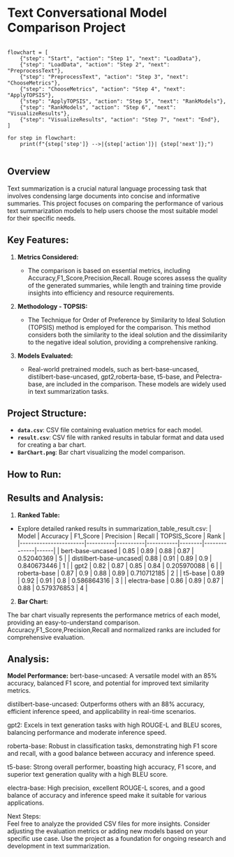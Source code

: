 # Text Conversational Model Comparison Project

```mermaid

flowchart = [
    {"step": "Start", "action": "Step 1", "next": "LoadData"},
    {"step": "LoadData", "action": "Step 2", "next": "PreprocessText"},
    {"step": "PreprocessText", "action": "Step 3", "next": "ChooseMetrics"},
    {"step": "ChooseMetrics", "action": "Step 4", "next": "ApplyTOPSIS"},
    {"step": "ApplyTOPSIS", "action": "Step 5", "next": "RankModels"},
    {"step": "RankModels", "action": "Step 6", "next": "VisualizeResults"},
    {"step": "VisualizeResults", "action": "Step 7", "next": "End"},
]

for step in flowchart:
    print(f"{step['step']} -->|{step['action']}| {step['next']};")


```

## Overview

Text summarization is a crucial natural language processing task that involves condensing large documents into concise and informative summaries. This project focuses on comparing the performance of various text summarization models to help users choose the most suitable model for their specific needs.

## Key Features:

1. **Metrics Considered:**

   - The comparison is based on essential metrics, including Accuracy,F1_Score,Precision,Recall. Rouge scores assess the quality of the generated summaries, while length and training time provide insights into efficiency and resource requirements.

2. **Methodology - TOPSIS:**

   - The Technique for Order of Preference by Similarity to Ideal Solution (TOPSIS) method is employed for the comparison. This method considers both the similarity to the ideal solution and the dissimilarity to the negative ideal solution, providing a comprehensive ranking.

3. **Models Evaluated:**
   - Real-world pretrained models, such as bert-base-uncased, distilbert-base-uncased, gpt2,roberta-base, t5-base, and Pelectra-base, are included in the comparison. These models are widely used in text summarization tasks.

## Project Structure:

- **`data.csv`**: CSV file containing evaluation metrics for each model.
- **`result.csv`**: CSV file with ranked results in tabular format and data used for creating a bar chart.
- **`BarChart.png`**: Bar chart visualizing the model comparison.

## How to Run:

## Results and Analysis:

1. **Ranked Table:**

- Explore detailed ranked results in summarization_table_result.csv:
  | Model | Accuracy | F1_Score | Precision | Recall | TOPSIS_Score | Rank |
  |-----------------------|----------|----------|-----------|--------|--------------|------|
  | bert-base-uncased | 0.85 | 0.89 | 0.88 | 0.87 | 0.52040369 | 5 |
  | distilbert-base-uncased| 0.88 | 0.91 | 0.89 | 0.9 | 0.840673446 | 1 |
  | gpt2 | 0.82 | 0.87 | 0.85 | 0.84 | 0.205970088 | 6 |
  | roberta-base | 0.87 | 0.9 | 0.88 | 0.89 | 0.710712185 | 2 |
  | t5-base | 0.89 | 0.92 | 0.91 | 0.8 | 0.586864316 | 3 |
  | electra-base | 0.86 | 0.89 | 0.87 | 0.88 | 0.579376853 | 4 |

2. **Bar Chart:**

The bar chart visually represents the performance metrics of each model, providing an easy-to-understand comparison. Accuracy,F1_Score,Precision,Recall and normalized ranks are included for comprehensive evaluation.

## Analysis:

**Model Performance:**
bert-base-uncased: A versatile model with an 85% accuracy, balanced F1 score, and potential for improved text similarity metrics.<br>

distilbert-base-uncased: Outperforms others with an 88% accuracy, efficient inference speed, and applicability in real-time scenarios.<br>

gpt2: Excels in text generation tasks with high ROUGE-L and BLEU scores, balancing performance and moderate inference speed.<br>

roberta-base: Robust in classification tasks, demonstrating high F1 score and recall, with a good balance between accuracy and inference speed.<br>

t5-base: Strong overall performer, boasting high accuracy, F1 score, and superior text generation quality with a high BLEU score.<br>

electra-base: High precision, excellent ROUGE-L scores, and a good balance of accuracy and inference speed make it suitable for various applications.<br>

Next Steps:<br>
Feel free to analyze the provided CSV files for more insights.
Consider adjusting the evaluation metrics or adding new models based on your specific use case.
Use the project as a foundation for ongoing research and development in text summarization.
